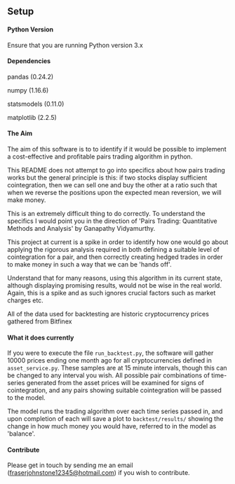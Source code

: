 ## Setup

#### Python Version

Ensure that you are running Python version 3.x

#### Dependencies

pandas (0.24.2)

numpy (1.16.6)

statsmodels (0.11.0)

matplotlib (2.2.5)

#### The Aim

The aim of this software is to to identify if it would be possible to implement a cost-effective and profitable pairs trading algorithm in python.

This README does not attempt to go into specifics about how pairs trading works but the general principle is this: if two stocks display sufficient cointegration, then we can sell one and buy the other at a ratio such that when we reverse the positions upon the expected mean reversion, we will make money.

This is an extremely difficult thing to do correctly. To understand the specifics I would point you in the direction of 'Pairs Trading: Quantitative Methods and Analysis' by Ganapathy Vidyamurthy.

This project at current is a spike in order to identify how one would go about applying the rigorous analysis required in both defining a suitable level of cointegration for a pair, and then correctly creating hedged trades in order to make money in such a way that we can be 'hands off'.

Understand that for many reasons, using this algorithm in its current state, although displaying promising results, would not be wise in the real world. Again, this is a spike and as such ignores crucial factors such as market charges etc.

All of the data used for backtesting are historic cryptocurrency prices gathered from Bitfinex

#### What it does currently

If you were to execute the file `run_backtest.py`, the software will gather 10000 prices ending one month ago for all cryptocurrencies defined in `asset_service.py`. These samples are at 15 minute intervals, though this can be changed to any interval you wish. All possible pair combinations of time-series generated from the asset prices will be examined for signs of cointegration, and any pairs showing suitable cointegration will be passed to the model.

The model runs the trading algorithm over each time series passed in, and upon completion of each will save a plot to `backtest/results/` showing the change in how much money you would have, referred to in the model as 'balance'.

#### Contribute

Please get in touch by sending me an email (fraserjohnstone12345@hotmail.com) if you wish to contribute.
